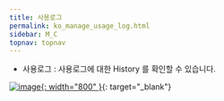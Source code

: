 ```yaml
---
title: 사용로그
permalink: ko_manage_usage_log.html
sidebar: M_C
topnav: topnav
---
```


- 사용로그 : 사용로그에 대한 History 를 확인할 수 있습니다.

 [![image](/docs/images/Manual/common/manage/usage_log/1.png){: width="800" }](/docs/images/Manual/common/manage/usage_log/1.png){: target="_blank"}